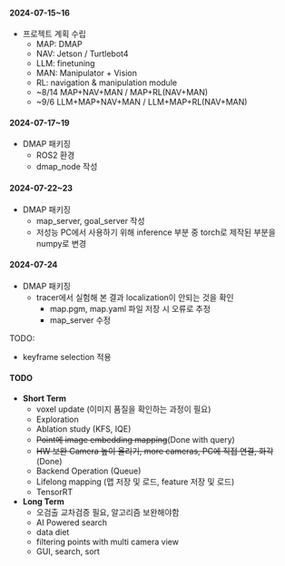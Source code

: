 #### 2024-07-15~16
  - 프로젝트 계획 수립
    - MAP: DMAP
    - NAV: Jetson / Turtlebot4
    - LLM: finetuning
    - MAN: Manipulator + Vision
    - RL: navigation & manipulation module
    - ~8/14 MAP+NAV+MAN / MAP+RL(NAV+MAN)
    - ~9/6 LLM+MAP+NAV+MAN / LLM+MAP+RL(NAV+MAN)
    
#### 2024-07-17~19
  - DMAP 패키징
    - ROS2 환경
    - dmap_node 작성

#### 2024-07-22~23
  - DMAP 패키징
    - map_server, goal_server 작성
    - 저성능 PC에서 사용하기 위해 inference 부분 중 torch로 제작된 부분을 numpy로 변경

#### 2024-07-24
  - DMAP 패키징
    - tracer에서 실험해 본 결과 localization이 안되는 것을 확인
      - map.pgm, map.yaml 파일 저장 시 오류로 추정
      - map_server 수정


TODO: 
  - keyframe selection 적용
    
#### TODO
- **Short Term**
  - voxel update (이미지 품질을 확인하는 과정이 필요)
  - Exploration
  - Ablation study (KFS, IQE)
  - ~~Point에 image embedding mapping~~(Done with query)
  - ~~HW 보완 Camera 높이 올리기, more cameras, PC에 직접 연결, 화각~~(Done)
  - Backend Operation (Queue)
  - Lifelong mapping (맵 저장 및 로드, feature 저장 및 로드)
  - TensorRT
- **Long Term**
  - 오검출 교차검증 필요, 알고리즘 보완해야함
  - AI Powered search
  - data diet
  - filtering points with multi camera view
  - GUI, search, sort
